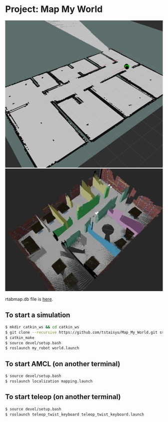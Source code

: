 # Project: Map My World

<img src=2Dmap.png width=800 />
<img src=3Dmap.png width=800 />


rtabmap.db file is [here](https://drive.google.com/file/d/1ckwr4LpbzcU4ebOojkYGsW2GrYUrZ4KL/view?usp=sharing).

## To start a simulation

```sh
$ mkdir catkin_ws && cd catkin_ws
$ git clone --recursive https://github.com/tstaisyu/Map_My_World.git src
$ catkin_make
$ source devel/setup.bash
$ roslaunch my_robot world.launch
```

## To start AMCL (on another terminal)

```sh
$ source devel/setup.bash
$ roslaunch localization mapping.launch
```
## To start teleop (on another terminal)

```sh
$ source devel/setup.bash
$ roslaunch teleop_twist_keyboard teleop_twist_keyboard.launch
```
